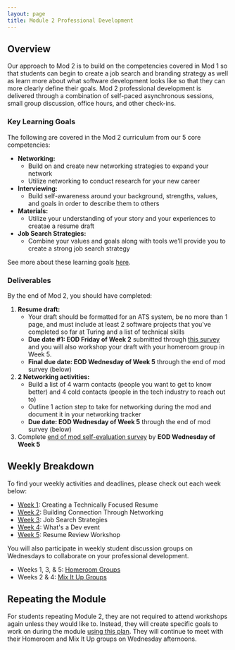 ```yaml
---
layout: page
title: Module 2 Professional Development
---
```


## Overview
Our approach to Mod 2 is to build on the competencies covered in Mod 1 so that students can begin to create a job search and branding strategy as well as learn more about what software development looks like so that they can more clearly define their goals. Mod 2 professional development is delivered through a combination of self-paced asynchronous sessions, small group discussion, office hours, and other check-ins. 

### Key Learning Goals
The following are covered in the Mod 2 curriculum from our 5 core competencies:

* **Networking:**
    * Build on and create new networking strategies to expand your network
    * Utilize networking to conduct research for your new career
* **Interviewing:**
    * Build self-awareness around your background, strengths, values, and goals in order to describe them to others
* **Materials:**
    * Utilize your understanding of your story and your experiences to creatae a resume draft
* **Job Search Strategies:**
    * Combine your values and goals along with tools we'll provide you to create a strong job search strategy

See more about these learning goals [here](/module_two/mod2_learning_goals). 

### Deliverables
By the end of Mod 2, you should have completed:

1. **Resume draft:**
   * Your draft should be formatted for an ATS system, be no more than 1 page, and must include at least 2 software projects that you've completed so far at Turing and a list of technical skills 
   * **Due date #1: EOD Friday of Week 2** submitted through [this survey](https://airtable.com/shrdiggeJLo7mPOt6) and you will also workshop your draft with your homeroom group in Week 5.
   * **Final due date: EOD Wednesday of Week 5** through the end of mod survey (below)
2. **2 Networking activities:**
   * Build a list of 4 warm contacts (people you want to get to know better) and 4 cold contacts (people in the tech industry to reach out to)
   * Outline 1 action step to take for networking during the mod and document it in your networking tracker
   * **Due date: EOD Wednesday of Week 5** through the end of mod survey (below)
3. Complete [end of mod self-evaluation survey](https://airtable.com/shr5n5ffg90BeMrEh) by **EOD Wednesday of Week 5**

## Weekly Breakdown
To find your weekly activities and deadlines, please check out each week below:

* [Week 1](/module_two/mod2_week1): Creating a Technically Focused Resume
* [Week 2](/module_two/mod2_week2): Building Connection Through Networking
* [Week 3](/module_two/mod2_week3): Job Search Strategies
* [Week 4](/module_two/mod2_week4): What's a Dev event
* [Week 5](/module_two/mod2_week5): Resume Review Workshop

You will also participate in weekly student discussion groups on Wednesdays to collaborate on your professional development. 

* Weeks 1, 3, & 5: [Homeroom Groups](/student_discussion_groups/index)
* Weeks 2 & 4: [Mix It Up Groups](/mixed_groups)

## Repeating the Module
For students repeating Module 2, they are not required to attend workshops again unless they would like to. Instead, they will create specific goals to work on during the module [using this plan](/module_two/m2_pd_repeat_plan). They will continue to meet with their Homeroom and Mix It Up groups on Wednesday afternoons. 
